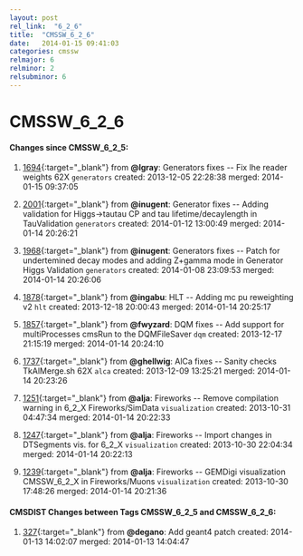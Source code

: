 ```yaml
---
layout: post
rel_link:  "6_2_6"
title:  "CMSSW_6_2_6"
date:   2014-01-15 09:41:03
categories: cmssw
relmajor: 6
relminor: 2
relsubminor: 6
---
```


# CMSSW_6_2_6
#### Changes since CMSSW_6_2_5:

1. [1694](http://github.com/cms-sw/cmssw/pull/1694){:target="_blank"}  from **@lgray**: Generators fixes -- Fix lhe reader weights 62X `generators`  created: 2013-12-05 22:28:38 merged: 2014-01-15 09:37:05

2. [2001](http://github.com/cms-sw/cmssw/pull/2001){:target="_blank"}  from **@inugent**: Generator fixes -- Adding validation for Higgs->tautau CP and tau lifetime/decaylength in TauValidation `generators`  created: 2014-01-12 13:00:49 merged: 2014-01-14 20:26:21

3. [1968](http://github.com/cms-sw/cmssw/pull/1968){:target="_blank"}  from **@inugent**: Generators fixes -- Patch for undertemined decay modes and adding Z+gamma mode in Generator Higgs Validation `generators`  created: 2014-01-08 23:09:53 merged: 2014-01-14 20:26:06

4. [1878](http://github.com/cms-sw/cmssw/pull/1878){:target="_blank"}  from **@ingabu**: HLT -- Adding mc pu reweighting v2 `hlt`  created: 2013-12-18 20:00:43 merged: 2014-01-14 20:25:17

5. [1857](http://github.com/cms-sw/cmssw/pull/1857){:target="_blank"}  from **@fwyzard**: DQM fixes -- Add support for multiProcesses cmsRun to the DQMFileSaver `dqm`  created: 2013-12-17 21:15:19 merged: 2014-01-14 20:24:10

6. [1737](http://github.com/cms-sw/cmssw/pull/1737){:target="_blank"}  from **@ghellwig**: AlCa fixes -- Sanity checks TkAlMerge.sh 62X `alca`  created: 2013-12-09 13:25:21 merged: 2014-01-14 20:23:26

7. [1251](http://github.com/cms-sw/cmssw/pull/1251){:target="_blank"}  from **@alja**: Fireworks -- Remove compilation warning in 6_2_X Fireworks/SimData `visualization`  created: 2013-10-31 04:47:34 merged: 2014-01-14 20:22:33

8. [1247](http://github.com/cms-sw/cmssw/pull/1247){:target="_blank"}  from **@alja**: Fireworks -- Import changes in DTSegments vis.  for 6_2_X `visualization`  created: 2013-10-30 22:04:34 merged: 2014-01-14 20:22:13

9. [1239](http://github.com/cms-sw/cmssw/pull/1239){:target="_blank"}  from **@alja**: Fireworks -- GEMDigi visualization  CMSSW_6_2_X in Fireworks/Muons `visualization`  created: 2013-10-30 17:48:26 merged: 2014-01-14 20:21:36
  
  #### CMSDIST Changes between Tags CMSSW_6_2_5 and CMSSW_6_2_6:

1. [327](http://github.com/cms-sw/cmsdist/pull/327){:target="_blank"}  from **@degano**: Add geant4 patch created: 2014-01-13 14:02:07 merged: 2014-01-13 14:04:47
